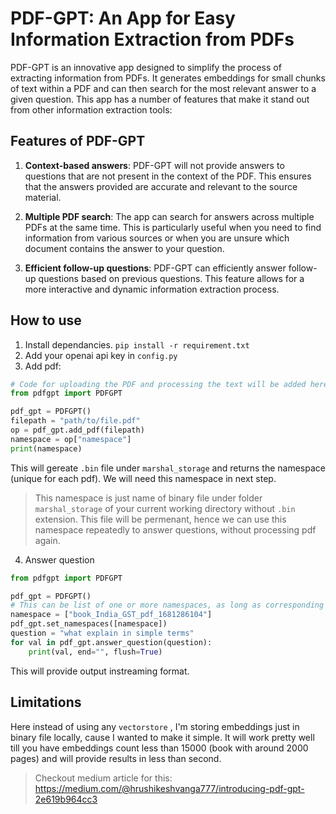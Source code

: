 # PDF-GPT: An App for Easy Information Extraction from PDFs
PDF-GPT is an innovative app designed to simplify the process of extracting information from PDFs. It generates embeddings for small chunks of text within a PDF and can then search for the most relevant answer to a given question. This app has a number of features that make it stand out from other information extraction tools:

## Features of PDF-GPT

1. **Context-based answers**: PDF-GPT will not provide answers to questions that are not present in the context of the PDF. This ensures that the answers provided are accurate and relevant to the source material.

2. **Multiple PDF search**: The app can search for answers across multiple PDFs at the same time. This is particularly useful when you need to find information from various sources or when you are unsure which document contains the answer to your question.

3. **Efficient follow-up questions**: PDF-GPT can efficiently answer follow-up questions based on previous questions. This feature allows for a more interactive and dynamic information extraction process.

## How to use

1. Install dependancies. `pip install -r requirement.txt`
2. Add your openai api key in `config.py`
3. Add pdf:
```python
# Code for uploading the PDF and processing the text will be added here.
from pdfgpt import PDFGPT

pdf_gpt = PDFGPT()
filepath = "path/to/file.pdf"
op = pdf_gpt.add_pdf(filepath)
namespace = op["namespace"]
print(namespace)
```
This will gereate `.bin` file under `marshal_storage` and returns the namespace (unique for each pdf). We will need this namespace in next step.
> This namespace is just name of binary file under folder `marshal_storage` of your current working directory without `.bin` extension.
 This file will be permenant, hence we can use this namespace repeatedly to answer questions, without processing pdf again.
4. Answer question
```python
from pdfgpt import PDFGPT

pdf_gpt = PDFGPT()
# This can be list of one or more namespaces, as long as corresponding .bin file present in marshal_storage folder
namespace = ["book_India_GST_pdf_1681286104"]
pdf_gpt.set_namespaces([namespace])
question = "what explain in simple terms"
for val in pdf_gpt.answer_question(question):
    print(val, end="", flush=True)
```
This will provide output instreaming format.
## Limitations
Here instead of using any `vectorstore` , I'm storing embeddings just in binary file locally, cause I wanted to make it simple. 
It will work pretty well till you have embeddings count less than 15000 (book with around 2000 pages) and will provide results in less than second.

>Checkout medium article for this: https://medium.com/@hrushikeshvanga777/introducing-pdf-gpt-2e619b964cc3
